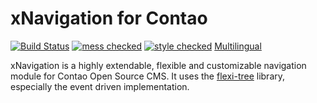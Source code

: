 xNavigation for Contao
======================

[![Build Status](https://travis-ci.org/bit3/contao-xnavigation.png?branch=master)](https://travis-ci.org/bit3/contao-xnavigation) [![mess checked](https://bit3.de/files/Icons/mess-checked.png)](https://github.com/bit3/php-coding-standard) [![style checked](https://bit3.de/files/Icons/style-checked.png)](https://github.com/bit3/php-coding-standard) [Multilingual](https://www.transifex.com/projects/p/contao-xnavigation/)

xNavigation is a highly extendable, flexible and customizable navigation module for Contao Open Source CMS.
It uses the [flexi-tree](https://github.com/bit3/php-flexi-tree) library, especially the event driven implementation.
